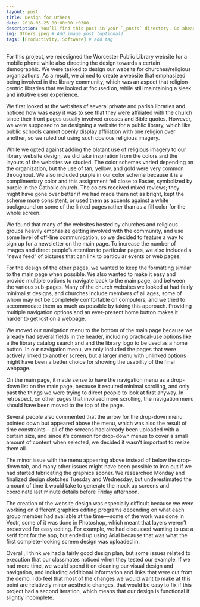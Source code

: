 ```yaml
---
layout: post
title: Design for Others
date: 2018-03-25 00:00:00 +0300
description: You’ll find this post in your `_posts` directory. Go ahead and edit it and re-build the site to see your changes. # Add post description (optional)
img: Others.jpeg # Add image post (optional)
tags: [Productivity, Software] # add tag
---
```

For this project, we redesigned the Worcester Public Library website for a mobile phone while also directing the design towards a certain demographic. We were tasked to design our website for churches/religious organizations. As a result, we aimed to create a website that emphasized being involved in the library community, which was an aspect that religion-centric libraries that we looked at focused on, while still maintaining a sleek and intuitive user experience.

We first looked at the websites of several private and parish libraries and noticed how was easy it was to see that they were affiliated with the church since their front pages usually involved crosses and Bible quotes. However, we were supposed to be designing a website for a public library, which like public schools cannot openly display affiliation with one religion over another, so we ruled out using such obvious religious imagery.

While we opted against adding the blatant use of religious imagery to our library website design, we did take inspiration from the colors and the layouts of the websites we studied. The color schemes varied depending on the organization, but the use of tan, yellow, and gold were very common throughout. We also included purple in our color scheme because it is a complimentary color and this assignment fell close to Easter, symbolized by purple in the Catholic church. The colors received mixed reviews; they might have gone over better if we had made them not as bright, kept the scheme more consistent, or used them as accents against a white background on some of the linked pages rather than as a fill color for the whole screen.

We found that many of the websites hosted by churches and religious groups heavily emphasize getting involved with the community, and use some level of off-line communication, so we decided to feature a way to sign up for a newsletter on the main page. To increase the number of images and direct people’s attention to particular pages, we also included a “news feed” of pictures that can link to particular events or web pages.

For the design of the other pages, we wanted to keep the formatting similar to the main page when possible. We also wanted to make it easy and provide multiple options to navigate back to the main page, and between the various sub-pages. Many of the church websites we looked at had fairly minimalist designs, and churches include members of all ages, some of whom may not be completely comfortable on computers, and we tried to accommodate them as much as possible by taking this approach. Providing multiple navigation options and an ever-present home button makes it harder to get lost on a webpage.

We moved our navigation menu to the bottom of the main page because we already had several fields in the header, including practical-use options like a the library catalog search and and the library logo to be used as a home button. In our navigation menu, we only included the pages that were actively linked to another screen, but a larger menu with unlinked options might have been a better choice for showing the usability of the final webpage.

On the main page, it made sense to have the navigation menu as a drop-down list on the main page, because it required minimal scrolling, and only past the things we were trying to direct people to look at first anyway. In retrospect, on other pages that involved more scrolling, the navigation menu should have been moved to the top of the page.

Several people also commented that the arrow for the drop-down menu pointed down but appeared above the menu, which was also the result of time constraints — all of the screens had already been uploaded with a certain size, and since it’s common for drop-down menus to cover a small amount of content when selected, we decided it wasn’t important to resize them all.

The minor issue with the menu appearing above instead of below the drop-down tab, and many other issues might have been possible to iron out if we had started fabricating the graphics sooner. We researched Monday and finalized design sketches Tuesday and Wednesday, but underestimated the amount of time it would take to generate the mock up screens and coordinate last minute details before Friday afternoon.

The creation of the website design was especially difficult because we were working on different graphics editing programs depending on what each group member had available at the time — some of the work was done in Vectr, some of it was done in Photoshop, which meant that layers weren’t preserved for easy editing. For example, we had discussed wanting to use a serif font for the app, but ended up using Arial because that was what the first complete-looking screen design was uploaded in.

Overall, I think we had a fairly good design plan, but some issues related to execution that our classmates noticed when they tested our example. If we had more time, we would spend it on cleaning our visual design and navigation, and including additional information and links that were cut from the demo. I do feel that most of the changes we would want to make at this point are relatively minor aesthetic changes, that would be easy to fix if this project had a second iteration, which means that our design is functional if slightly incomplete.
